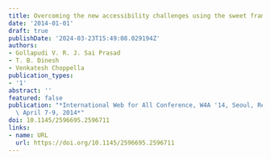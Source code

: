 ```yaml
---
title: Overcoming the new accessibility challenges using the sweet framework
date: '2014-01-01'
draft: true
publishDate: '2024-03-23T15:49:08.029194Z'
authors:
- Gollapudi V. R. J. Sai Prasad
- T. B. Dinesh
- Venkatesh Choppella
publication_types:
- '1'
abstract: ''
featured: false
publication: "*International Web for All Conference, W4A '14, Seoul, Republic of Korea,\
  \ April 7-9, 2014*"
doi: 10.1145/2596695.2596711
links:
- name: URL
  url: https://doi.org/10.1145/2596695.2596711
---
```


